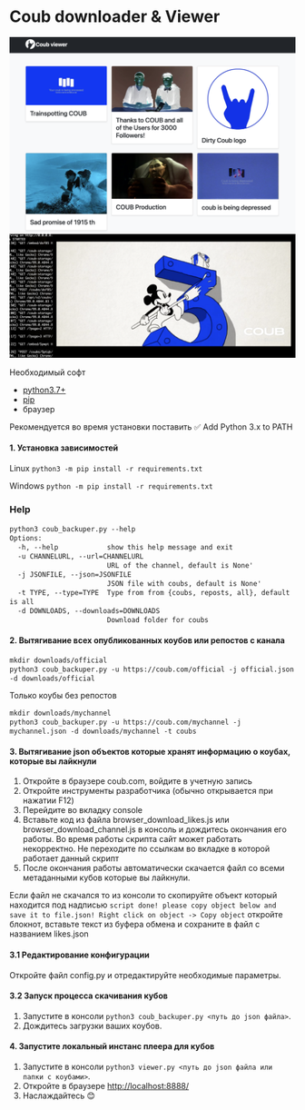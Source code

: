 # Coub downloader & Viewer


![Screenshot](demo_images/1.PNG)
![Screenshot](demo_images/2.PNG)


Необходимый софт
* [python3.7+](https://www.python.org/downloads/)
* [pip](https://pythonru.com/baza-znanij/ustanovka-pip-dlja-python-i-bazovye-komandy)
* браузер

Рекомендуется во время установки поставить ✅ Add Python 3.x to PATH


#### 1. Установка зависимостей

Linux `python3 -m pip install -r requirements.txt`

Windows `python -m pip install -r requirements.txt`

### Help

```
python3 coub_backuper.py --help
Options:
  -h, --help            show this help message and exit
  -u CHANNELURL, --url=CHANNELURL
                        URL of the channel, default is None'
  -j JSONFILE, --json=JSONFILE
                        JSON file with coubs, default is None'
  -t TYPE, --type=TYPE  Type from from {coubs, reposts, all}, default is all
  -d DOWNLOADS, --downloads=DOWNLOADS
                        Download folder for coubs
```
#### 2. Вытягивание всех опубликованных коубов или репостов с канала

```
mkdir downloads/official
python3 coub_backuper.py -u https://coub.com/official -j official.json -d downloads/official 
```

Только коубы без репостов
```
mkdir downloads/mychannel
python3 coub_backuper.py -u https://coub.com/mychannel -j mychannel.json -d downloads/mychannel -t coubs 
```

#### 3. Вытягивание json объектов которые хранят информацию о коубах, которые вы лайкнули

1. Откройте в браузере coub.com, войдите в учетную запись
2. Откройте инструменты разработчика (обычно открывается при нажатии F12)
3. Перейдите во вкладку console
4. Вставьте код из файла browser_download_likes.js или browser_download_channel.js в консоль и дождитесь окончания его работы. Во время
работы скрипта сайт может работать некорректно. Не переходите по ссылкам во вкладке в 
которой работает данный скрипт
5. После окончания работы автоматически скачается файл со всеми метаданными кубов которые вы лайкнули.

Если файл не скачался то из консоли то скопируйте объект который находится под надписью 
`script done! please copy object below and save it to file.json! Right click on object -> Copy object`
откройте блокнот, вставьте текст из буфера обмена и сохраните в файл с названием likes.json

#### 3.1 Редактирование конфигурации

Откройте файл config.py и отредактируйте необходимые параметры.

#### 3.2 Запуск процесса скачивания кубов

1. Запустите в консоли `python3 coub_backuper.py <путь до json файла>`.
2. Дождитесь загрузки ваших коубов.

#### 4. Запустите локальный инстанс плеера для кубов

1. Запустите в консоли `python3 viewer.py <путь до json файла или папки с коубами>`.
2. Откройте в браузере [http://localhost:8888/](http://localhost:8888/)
3. Наслаждайтесь 😊
